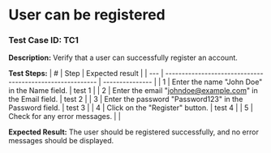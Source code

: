 # User can be registered
### Test Case ID: TC1

**Description:** Verify that a user can successfully register an account.

**Test Steps:**
| #   | Step                                                      | Expected result |
| --- | --------------------------------------------------------- | --------------- |
| 1   | Enter the name "John Doe" in the Name field.              | test 1          |
| 2   | Enter the email "johndoe@example.com" in the Email field. | test 2          |
| 3   | Enter the password "Password123" in the Password field.   | test 3          |
| 4   | Click on the "Register" button.                           | test 4          |
| 5   | Check for any error messages.                             |                 |

**Expected Result:** 
The user should be registered successfully, and no error messages should be displayed.
